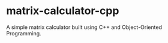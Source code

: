 # matrix-calculator-cpp
A simple matrix calculator built using C++ and Object-Oriented Programming.
